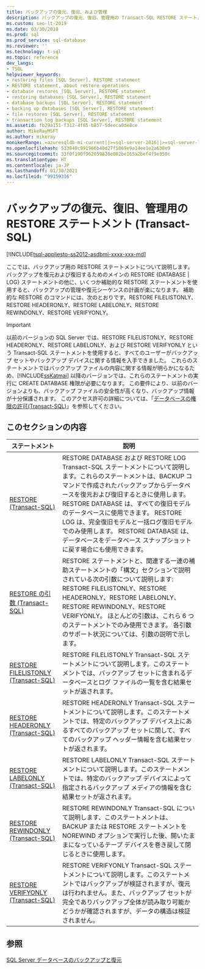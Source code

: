 ```yaml
---
title: バックアップの復元、復旧、および管理
description: バックアップの復元、復旧、管理用の Transact-SQL RESTORE ステートメントです。
ms.custom: seo-lt-2019
ms.date: 03/30/2018
ms.prod: sql
ms.prod_service: sql-database
ms.reviewer: ''
ms.technology: t-sql
ms.topic: reference
dev_langs:
- TSQL
helpviewer_keywords:
- restoring files [SQL Server], RESTORE statement
- RESTORE statement, about restore operations
- database restores [SQL Server], RESTORE statement
- restoring databases [SQL Server], RESTORE statement
- database backups [SQL Server], RESTORE statement
- backing up databases [SQL Server], RESTORE statement
- file restores [SQL Server], RESTORE statement
- transaction log backups [SQL Server], RESTORE statement
ms.assetid: fb29a151-f312-4f85-b857-5deeca0de8ce
author: MikeRayMSFT
ms.author: mikeray
monikerRange: =azuresqldb-mi-current||>=sql-server-2016||>=sql-server-linux-2017
ms.openlocfilehash: 533840c991966b40d27f5069e9a14ee1e2a638e9
ms.sourcegitcommit: 33f0f190f962059826e002be165a2bef4f9e350c
ms.translationtype: HT
ms.contentlocale: ja-JP
ms.lasthandoff: 01/30/2021
ms.locfileid: "99159316"
---
```

# <a name="restore-statements-for-restoring-recovering-and-managing-backups-transact-sql"></a>バックアップの復元、復旧、管理用の RESTORE ステートメント (Transact-SQL)
[!INCLUDE[tsql-appliesto-ss2012-asdbmi-xxxx-xxx-md](../../includes/tsql-appliesto-ss2012-asdbmi-xxxx-xxx-md.md )]

  ここでは、バックアップ用の RESTORE ステートメントについて説明します。 バックアップを復元および復旧するためのメインの RESTORE {DATABASE | LOG} ステートメントの他に、いくつか補助的な RESTORE ステートメントを使用すると、バックアップの管理や復元シーケンスの計画が楽になります。 補助的な RESTORE のコマンドには、次のとおりです。RESTORE FILELISTONLY、RESTORE HEADERONLY、RESTORE LABELONLY、RESTORE REWINDONLY、RESTORE VERIFYONLY。  
  
> [!IMPORTANT]  
>  以前のバージョンの SQL Server では、RESTORE FILELISTONLY、RESTORE HEADERONLY、RESTORE LABELONLY、および RESTORE VERIFYONLY という Transact-SQL ステートメントを使用すると、すべてのユーザーがバックアップ セットやバックアップ デバイスに関する情報を入手できました。 これらのステートメントではバックアップ ファイルの内容に関する情報が明らかになるため、[!INCLUDE[ssKatmai](../../includes/sskatmai-md.md)] 以降のバージョンでは、これらのステートメントの実行に CREATE DATABASE 権限が必要になります。 この要件により、以前のバージョンよりも、バックアップ ファイルの安全性が高くなり、バックアップ情報が十分保護されます。 このアクセス許可の詳細については、「[データベースの権限の許可&#40;Transact-SQL&#41;](../../t-sql/statements/grant-database-permissions-transact-sql.md)」を参照してください。  
  
## <a name="in-this-section"></a>このセクションの内容  
  
|ステートメント|説明|  
|---------------|-----------------|  
|[RESTORE &#40;Transact-SQL&#41;](../../t-sql/statements/restore-statements-transact-sql.md)|RESTORE DATABASE および RESTORE LOG Transact-SQL ステートメントについて説明します。これらのステートメントは、BACKUP コマンドで作成されたバックアップからデータベースを復元および復旧するときに使用します。 RESTORE DATABASE は、すべての復旧モデルのデータベースに使用できます。 RESTORE LOG は、完全復旧モデルと一括ログ復旧モデルでのみ使用します。 RESTORE DATABASE は、データベースをデータベース スナップショットに戻す場合にも使用できます。|  
|[RESTORE の引数 &#40;Transact-SQL&#41;](../../t-sql/statements/restore-statements-arguments-transact-sql.md)|RESTORE ステートメントと、関連する一連の補助ステートメントの「構文」セクションで説明されている次の引数について説明します: RESTORE FILELISTONLY、RESTORE HEADERONLY、RESTORE LABELONLY、RESTORE REWINDONLY、RESTORE VERIFYONLY。 ほとんどの引数は、これら 6 つのステートメントでのみ使用できます。 各引数のサポート状況については、引数の説明で示します。|  
|[RESTORE FILELISTONLY &#40;Transact-SQL&#41;](../../t-sql/statements/restore-statements-filelistonly-transact-sql.md)|RESTORE FILELISTONLY Transact-SQL ステートメントについて説明します。このステートメントでは、バックアップ セットに含まれるデータベースとログ ファイルの一覧を含む結果セットが返されます。|  
|[RESTORE HEADERONLY &#40;Transact-SQL&#41;](../../t-sql/statements/restore-statements-headeronly-transact-sql.md)|RESTORE HEADERONLY Transact-SQL ステートメントについて説明します。このステートメントでは、特定のバックアップ デバイス上にあるすべてのバックアップ セットに関して、すべてのバックアップ ヘッダー情報を含む結果セットが返されます。|  
|[RESTORE LABELONLY &#40;Transact-SQL&#41;](../../t-sql/statements/restore-statements-labelonly-transact-sql.md)|RESTORE LABELONLY Transact-SQL ステートメントについて説明します。このステートメントでは、特定のバックアップ デバイスによって指定されるバックアップ メディアの情報を含む結果セットが返されます。|  
|[RESTORE REWINDONLY &#40;Transact-SQL&#41;](../../t-sql/statements/restore-statements-rewindonly-transact-sql.md)|RESTORE REWINDONLY Transact-SQL について説明します、このステートメントは、BACKUP または RESTORE ステートメントを NOREWIND オプションで実行した後、開いたままになっているテープ デバイスを巻き戻して閉じるときに使用します。|  
|[RESTORE VERIFYONLY &#40;Transact-SQL&#41;](../../t-sql/statements/restore-statements-verifyonly-transact-sql.md)|RESTORE VERIFYONLY Transact-SQL ステートメントについて説明します。このステートメントではバックアップが検証されますが、復元は行われません。また、バックアップ セットが完全でありバックアップ全体が読み取り可能かどうかが確認されますが、データの構造は検証されません。|  
  
## <a name="see-also"></a>参照  
 [SQL Server データベースのバックアップと復元](../../relational-databases/backup-restore/back-up-and-restore-of-sql-server-databases.md)  
  
  
